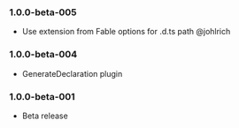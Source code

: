 ### 1.0.0-beta-005

* Use extension from Fable options for .d.ts path @johlrich

### 1.0.0-beta-004

* GenerateDeclaration plugin

### 1.0.0-beta-001

* Beta release
